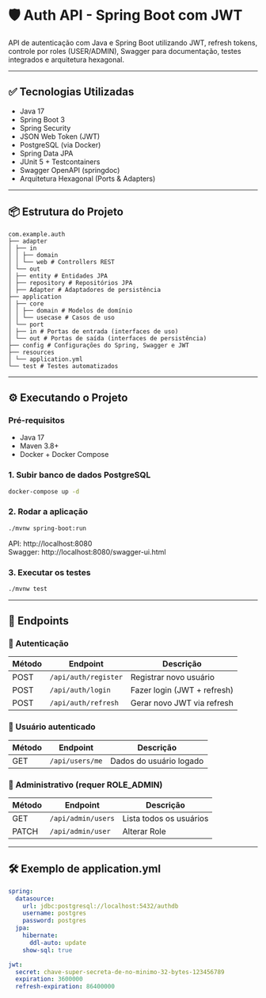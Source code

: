 # 🛡️ Auth API - Spring Boot com JWT

API de autenticação com Java e Spring Boot utilizando JWT, refresh tokens, controle por roles (USER/ADMIN),
Swagger para documentação, testes integrados e arquitetura hexagonal.

---

## ✅ Tecnologias Utilizadas

- Java 17
- Spring Boot 3
- Spring Security
- JSON Web Token (JWT)
- PostgreSQL (via Docker)
- Spring Data JPA
- JUnit 5 + Testcontainers
- Swagger OpenAPI (springdoc)
- Arquitetura Hexagonal (Ports & Adapters)

---

## 📦 Estrutura do Projeto

```
com.example.auth
├── adapter
│ ├── in
│ │ ├── domain
│ │ └── web # Controllers REST
│ └── out
│ ├── entity # Entidades JPA
│ ├── repository # Repositórios JPA
│ ├── Adapter # Adaptadores de persistência
├── application
│ ├── core
│ │ ├── domain # Modelos de domínio
│ │ └── usecase # Casos de uso
│ └── port
│ ├── in # Portas de entrada (interfaces de uso)
│ └── out # Portas de saída (interfaces de persistência)
├── config # Configurações do Spring, Swagger e JWT
├── resources
│ └── application.yml
└── test # Testes automatizados
```

---

## ⚙️ Executando o Projeto

### Pré-requisitos

- Java 17
- Maven 3.8+
- Docker + Docker Compose

### 1. Subir banco de dados PostgreSQL

```bash
docker-compose up -d
```

### 2. Rodar a aplicação

```bash
./mvnw spring-boot:run
```

API: http://localhost:8080  
Swagger: http://localhost:8080/swagger-ui.html

### 3. Executar os testes

```bash
./mvnw test
```

---

## 🔐 Endpoints

### 🔸 Autenticação

| Método | Endpoint             | Descrição                    |
|--------|----------------------|------------------------------|
| POST   | `/api/auth/register` | Registrar novo usuário       |
| POST   | `/api/auth/login`    | Fazer login (JWT + refresh)  |
| POST   | `/api/auth/refresh`  | Gerar novo JWT via refresh   |

### 🔸 Usuário autenticado

| Método | Endpoint        | Descrição                    |
|--------|------------------|------------------------------|
| GET    | `/api/users/me` | Dados do usuário logado      |

### 🔸 Administrativo (requer ROLE_ADMIN)

| Método | Endpoint              | Descrição               |
|--------|-----------------------|-------------------------|
| GET    | `/api/admin/users`    | Lista todos os usuários |
| PATCH    | `/api/admin/user`     | Alterar Role            |

---

## 🛠️ Exemplo de application.yml

```yaml
spring:
  datasource:
    url: jdbc:postgresql://localhost:5432/authdb
    username: postgres
    password: postgres
  jpa:
    hibernate:
      ddl-auto: update
    show-sql: true

jwt:
  secret: chave-super-secreta-de-no-minimo-32-bytes-123456789
  expiration: 3600000
  refresh-expiration: 86400000
```